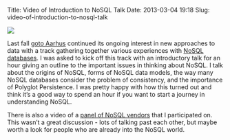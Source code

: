 Title: Video of Introduction to NoSQL Talk
Date: 2013-03-04 19:18
Slug: video-of-introduction-to-nosql-talk

<div class="img floating">

[![](http://martinfowler.com/img/mf-goto-2013.png)](http://www.youtube.com/watch?v=qI_g07C_Q5I)

</div>

Last fall [goto Aarhus](http://gotocon.com/aarhus-2012) continued its
ongoing interest in new approaches to data with a track gathering
together various experiences with [NoSQL
databases](http://martinfowler.com/nosql.html). I was asked to kick off
this track with an introductory talk for an hour giving an outline to
the important issues in thinking about NoSQL. I talk about the origins
of NoSQL, forms of NoSQL data models, the way many NoSQL databases
consider the problem of consistency, and the importance of Polyglot
Persistence. I was pretty happy with how this turned out and think it’s
a good way to spend an hour if you want to start a journey in
understanding NoSQL.

</p>

There is also a video of a [panel of NoSQL
vendors](http://www.youtube.com/watch?v=191kCkNya5Q&list=PLEx5khR4g7PJmH05qNUmmo8WzSSaJIzLj&index=7)
that I participated on. This wasn’t a great discussion - lots of talking
past each other, but maybe worth a look for people who are already into
the NoSQL world.

</p>

